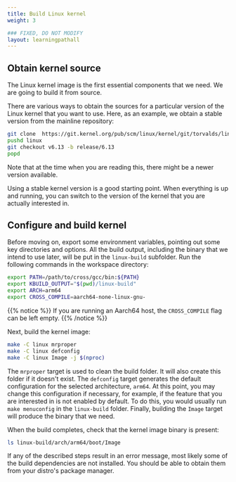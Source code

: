 ```yaml
---
title: Build Linux kernel
weight: 3

### FIXED, DO NOT MODIFY
layout: learningpathall
---
```


## Obtain kernel source

The Linux kernel image is the first essential components that we need. We are going
to build it from source.

There are various ways to obtain the sources for a particular version of the
Linux kernel that you want to use. Here, as an example, we obtain a stable
version from the mainline repository:

```bash
git clone  https://git.kernel.org/pub/scm/linux/kernel/git/torvalds/linux.git
pushd linux
git checkout v6.13 -b release/6.13
popd
```

Note that at the time when you are reading this, there might be a newer version
available.

Using a stable kernel version is a good starting point. When everything is up
and running, you can switch to the version of the kernel that you are actually
interested in.

## Configure and build kernel

Before moving on, export some environment variables, pointing out some key directories and options.
All the build output, including the binary that we intend to use later, will be put in
the `linux-build` subfolder. Run the following commands in the workspace directory:


```bash
export PATH=/path/to/cross/gcc/bin:${PATH}
export KBUILD_OUTPUT="$(pwd)/linux-build"
export ARCH=arm64
export CROSS_COMPILE=aarch64-none-linux-gnu-
````

{{% notice %}}
If you are running an Aarch64 host, the `CROSS_COMPILE` flag can be left empty.
{{% /notice %}}

Next, build the kernel image:
```bash
make -C linux mrproper
make -C linux defconfig
make -C linux Image -j $(nproc)
```

The `mrproper` target is used to clean the build folder. It will also create
this folder if it doesn't exist. The `defconfig` target generates the default
configuration for the selected architecture, `arm64`. At this point, you may
change this configuration if necessary, for example, if the feature that you
are interested in is not enabled by default. To do this, you would usually run
`make menuconfig` in the `linux-build` folder. Finally, building the `Image`
target will produce the binary that we need.

When the build completes, check that the kernel image binary is present:

```bash
ls linux-build/arch/arm64/boot/Image
```

If any of the described steps result in an error message, most likely some of the
build dependencies are not installed. You should be able to obtain them from
your distro's package manager.
